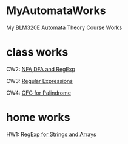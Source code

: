 # MyAutomataWorks
My BLM320E Automata Theory Course Works

# class works
CW2: [NFA,DFA and RegExp](https://sahinalcin.github.io/MyAutomataWorks/CW2/CW2.html)

CW3: [Regular Expressions](https://sahinalcin.github.io/MyAutomataWorks/CW3/CW3.html)

CW4: [CFG for Palindrome](https://sahinalcin.github.io/MyAutomataWorks/CW4/CW4.html)

# home works
HW1: [RegExp for Strings and Arrays](https://sahinalcin.github.io/MyAutomataWorks/HW1/HW1.html)
